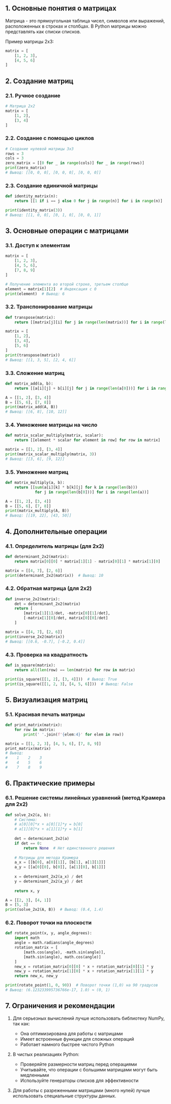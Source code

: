 ## 1. Основные понятия о матрицах

Матрица - это прямоугольная таблица чисел, символов или выражений, расположенных в строках и столбцах. В Python матрицы можно представлять как списки списков.

Пример матрицы 2x3:
```python
matrix = [
    [1, 2, 3],
    [4, 5, 6]
]
```

## 2. Создание матриц

### 2.1. Ручное создание
```python
# Матрица 2x2
matrix = [
    [1, 2],
    [3, 4]
]
```

### 2.2. Создание с помощью циклов
```python
# Создание нулевой матрицы 3x3
rows = 3
cols = 3
zero_matrix = [[0 for _ in range(cols)] for _ in range(rows)]
print(zero_matrix)
# Вывод: [[0, 0, 0], [0, 0, 0], [0, 0, 0]]
```

### 2.3. Создание единичной матрицы
```python
def identity_matrix(n):
    return [[1 if i == j else 0 for j in range(n)] for i in range(n)]

print(identity_matrix(3))
# Вывод: [[1, 0, 0], [0, 1, 0], [0, 0, 1]]
```

## 3. Основные операции с матрицами

### 3.1. Доступ к элементам
```python
matrix = [
    [1, 2, 3],
    [4, 5, 6],
    [7, 8, 9]
]

# Получение элемента во второй строке, третьем столбце
element = matrix[1][2]  # Индексация с 0
print(element)  # Вывод: 6
```

### 3.2. Транспонирование матрицы
```python
def transpose(matrix):
    return [[matrix[j][i] for j in range(len(matrix))] for i in range(len(matrix[0]))]

matrix = [
    [1, 2],
    [3, 4],
    [5, 6]
]
print(transpose(matrix))
# Вывод: [[1, 3, 5], [2, 4, 6]]
```

### 3.3. Сложение матриц
```python
def matrix_add(a, b):
    return [[a[i][j] + b[i][j] for j in range(len(a[0]))] for i in range(len(a))]

A = [[1, 2], [3, 4]]
B = [[5, 6], [7, 8]]
print(matrix_add(A, B))
# Вывод: [[6, 8], [10, 12]]
```

### 3.4. Умножение матрицы на число
```python
def matrix_scalar_multiply(matrix, scalar):
    return [[element * scalar for element in row] for row in matrix]

matrix = [[1, 2], [3, 4]]
print(matrix_scalar_multiply(matrix, 3))
# Вывод: [[3, 6], [9, 12]]
```

### 3.5. Умножение матриц
```python
def matrix_multiply(a, b):
    return [[sum(a[i][k] * b[k][j] for k in range(len(b))) 
             for j in range(len(b[0]))] for i in range(len(a))]

A = [[1, 2], [3, 4]]
B = [[5, 6], [7, 8]]
print(matrix_multiply(A, B))
# Вывод: [[19, 22], [43, 50]]
```

## 4. Дополнительные операции

### 4.1. Определитель матрицы (для 2x2)
```python
def determinant_2x2(matrix):
    return matrix[0][0] * matrix[1][1] - matrix[0][1] * matrix[1][0]

matrix = [[4, 7], [2, 6]]
print(determinant_2x2(matrix))  # Вывод: 10
```

### 4.2. Обратная матрица (для 2x2)
```python
def inverse_2x2(matrix):
    det = determinant_2x2(matrix)
    return [
        [matrix[1][1]/det, -matrix[0][1]/det],
        [-matrix[1][0]/det, matrix[0][0]/det]
    ]

matrix = [[4, 7], [2, 6]]
print(inverse_2x2(matrix))
# Вывод: [[0.6, -0.7], [-0.2, 0.4]]
```

### 4.3. Проверка на квадратность
```python
def is_square(matrix):
    return all(len(row) == len(matrix) for row in matrix)

print(is_square([[1, 2], [3, 4]]))  # Вывод: True
print(is_square([[1, 2, 3], [4, 5, 6]]))  # Вывод: False
```

## 5. Визуализация матриц

### 5.1. Красивая печать матрицы
```python
def print_matrix(matrix):
    for row in matrix:
        print(' '.join(f'{elem:4}' for elem in row))

matrix = [[1, 2, 3], [4, 5, 6], [7, 8, 9]]
print_matrix(matrix)
# Вывод:
#    1    2    3
#    4    5    6
#    7    8    9
```

## 6. Практические примеры

### 6.1. Решение системы линейных уравнений (метод Крамера для 2x2)
```python
def solve_2x2(a, b):
    # Система:
    # a[0][0]*x + a[0][1]*y = b[0]
    # a[1][0]*x + a[1][1]*y = b[1]
    
    det = determinant_2x2(a)
    if det == 0:
        return None  # Нет единственного решения
    
    # Матрицы для метода Крамера
    a_x = [[b[0], a[0][1]], [b[1], a[1][1]]]
    a_y = [[a[0][0], b[0]], [a[1][0], b[1]]]
    
    x = determinant_2x2(a_x) / det
    y = determinant_2x2(a_y) / det
    
    return x, y

A = [[2, 3], [4, 1]]
B = [5, 3]
print(solve_2x2(A, B))  # Вывод: (0.4, 1.4)
```

### 6.2. Поворот точки на плоскости
```python
def rotate_point(x, y, angle_degrees):
    import math
    angle = math.radians(angle_degrees)
    rotation_matrix = [
        [math.cos(angle), -math.sin(angle)],
        [math.sin(angle), math.cos(angle)]
    ]
    new_x = rotation_matrix[0][0] * x + rotation_matrix[0][1] * y
    new_y = rotation_matrix[1][0] * x + rotation_matrix[1][1] * y
    return new_x, new_y

print(rotate_point(1, 0, 90))  # Поворот точки (1,0) на 90 градусов
# Вывод: (6.123233995736766e-17, 1.0) ≈ (0, 1)
```

## 7. Ограничения и рекомендации

1. Для серьезных вычислений лучше использовать библиотеку NumPy, так как:
   - Она оптимизирована для работы с матрицами
   - Имеет встроенные функции для сложных операций
   - Работает намного быстрее чистого Python

2. В чистых реализациях Python:
   - Проверяйте размерности матриц перед операциями
   - Учитывайте, что операции с большими матрицами могут быть медленными
   - Используйте генераторы списков для эффективности

3. Для работы с разреженными матрицами (много нулей) лучше использовать специальные структуры данных.